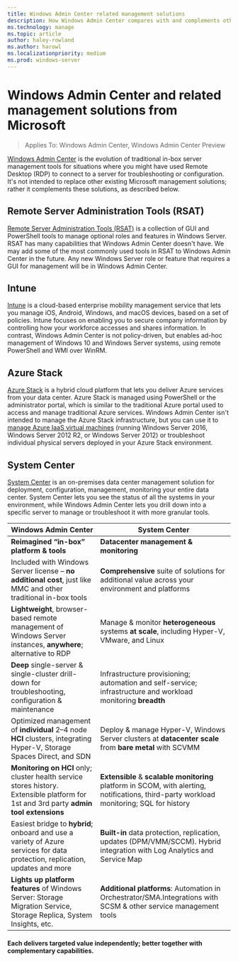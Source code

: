 ```yaml
---
title: Windows Admin Center related management solutions
description: How Windows Admin Center compares with and complements other Microsoft monitoring and management solutions/products (Project Honolulu)
ms.technology: manage
ms.topic: article
author: haley-rowland
ms.author: harowl
ms.localizationpriority: medium
ms.prod: windows-server
---
```


# Windows Admin Center and related management solutions from Microsoft

>Applies To: Windows Admin Center, Windows Admin Center Preview

[Windows Admin Center](windows-admin-center.md) is the evolution of traditional in-box server management tools for situations where you might have used Remote Desktop (RDP) to connect to a server for troubleshooting or configuration. It's not intended to replace other existing Microsoft management solutions; rather it complements these solutions, as described below.

## Remote Server Administration Tools (RSAT)

[Remote Server Administration Tools (RSAT)](https://docs.microsoft.com/windows-server/remote/remote-server-administration-tools) is a collection of GUI and PowerShell tools to manage optional roles and features in Windows Server. RSAT has many capabilities that Windows Admin Center doesn't have. We may add some of the most commonly used tools in RSAT to Windows Admin Center in the future. Any new Windows Server role or feature that requires a GUI for management will be in Windows Admin Center.

## Intune

[Intune](https://www.microsoft.com/cloud-platform/microsoft-intune) is a cloud-based enterprise mobility management service that lets you manage iOS, Android, Windows, and macOS devices, based on a set of policies. Intune focuses on enabling you to secure company information by controlling how your workforce accesses and shares information. In contrast, Windows Admin Center is not policy-driven, but enables ad-hoc management of Windows 10 and Windows Server systems, using remote PowerShell and WMI over WinRM.

## Azure Stack

[Azure Stack](https://azure.microsoft.com/overview/azure-stack/) is a hybrid cloud platform that lets you deliver Azure services from your data center. Azure Stack is managed using PowerShell or the administrator portal, which is similar to the traditional Azure portal used to access and manage traditional Azure services. Windows Admin Center isn't intended to manage the Azure Stack infrastructure, but you can use it to [manage Azure IaaS virtual machines](../azure/manage-azure-vms.md) (running Windows Server 2016, Windows Server 2012 R2, or Windows Server 2012) or troubleshoot individual physical servers deployed in your Azure Stack environment.

## System Center

[System Center](https://www.microsoft.com/cloud-platform/system-center) is an on-premises data center management solution for deployment, configuration, management, monitoring your entire data center. System Center lets you see the status of all the systems in your environment, while Windows Admin Center lets you drill down into a specific server to manage or troubleshoot it with more granular tools.

| Windows Admin Center                 | System Center                      |
|--------------------------------------|------------------------------------|
| **Reimagined “in-box” platform & tools** | **Datacenter management & monitoring** |
| Included with Windows Server license – **no additional cost**, just like MMC and other traditional in-box tools | **Comprehensive** suite of solutions for additional value across your environment and platforms |
| **Lightweight**, browser-based remote management of Windows Server instances, **anywhere**; alternative to RDP | Manage & monitor **heterogeneous** systems **at scale**, including Hyper-V, VMware, and Linux |
|**Deep** single-server & single-cluster drill-down for troubleshooting, configuration & maintenance|Infrastructure provisioning; automation and self-service;  infrastructure and workload monitoring **breadth**|
|Optimized management of **individual** 2–4 node **HCI** clusters, integrating Hyper-V, Storage Spaces Direct, and SDN|Deploy & manage Hyper-V, Windows Server clusters at **datacenter scale** from **bare metal** with SCVMM|
|**Monitoring on HCI** only; cluster health service stores history. Extensible platform for 1st and 3rd party **admin tool extensions**|**Extensible** & **scalable monitoring** platform in SCOM, with alerting, notifications, third-party workload monitoring; SQL for history|
|Easiest bridge to **hybrid**; onboard and use a variety of Azure services for data protection, replication, updates and more|**Built-in** data protection, replication, updates (DPM/VMM/SCCM). Hybrid integration with Log Analytics and Service Map|
|**Lights up platform features** of Windows Server: Storage Migration Service, Storage Replica, System Insights, etc.|**Additional platforms**: Automation in Orchestrator/SMA.Integrations with SCSM & other service management tools|

#### Each delivers targeted value independently; **better together** with complementary capabilities.
